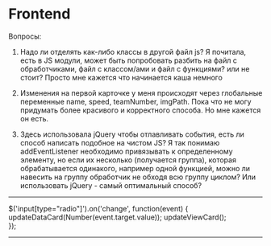 # Frontend

Вопросы:

1) Надо ли отделять как-либо классы в другой файл js? Я почитала, есть в JS модули, может быть попробовать разбить на файл с обработчиками, файл с классом/ами и файл с  функциями? или не стоит? Просто мне кажется что начинается каша немного

2) Изменения на первой карточке у меня происходят через глобальные переменные name, speed, teamNumber, imgPath. Пока что не могу придумать более красивого и корректного способа. Но мне кажется он есть.

3) Здесь использовала jQuery чтобы отлавливать события, есть ли способ написать подобное на чистом JS? Я так понимаю addEventListener необходимо привязывать к определенному элементу, но если их несколько (получается группа), которая обрабатывается одинакого, например одной функцией, можно ли навесить на группу обработчик не обходя всю группу циклом? Или использовать jQuery - самый оптимальный способ?

***
$('input[type="radio"]').on('change', function(event) {
    updateDataCard(Number(event.target.value));
    updateViewCard();  
});
***

